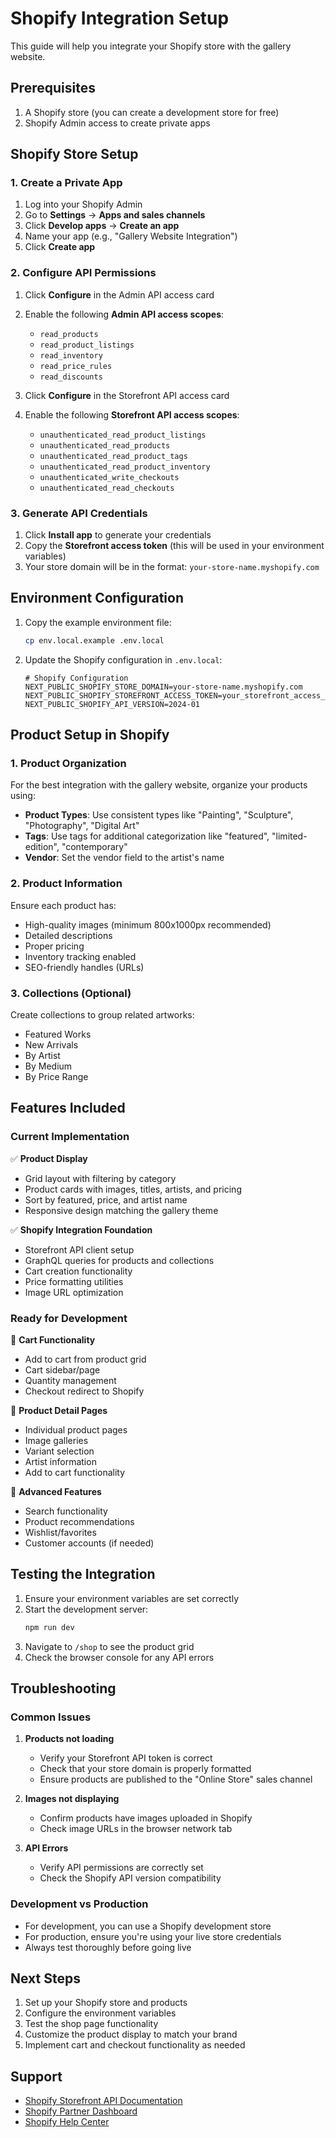 # Shopify Integration Setup

This guide will help you integrate your Shopify store with the gallery website.

## Prerequisites

1. A Shopify store (you can create a development store for free)
2. Shopify Admin access to create private apps

## Shopify Store Setup

### 1. Create a Private App

1. Log into your Shopify Admin
2. Go to **Settings** → **Apps and sales channels**
3. Click **Develop apps** → **Create an app**
4. Name your app (e.g., "Gallery Website Integration")
5. Click **Create app**

### 2. Configure API Permissions

1. Click **Configure** in the Admin API access card
2. Enable the following **Admin API access scopes**:
   - `read_products`
   - `read_product_listings`
   - `read_inventory`
   - `read_price_rules`
   - `read_discounts`

3. Click **Configure** in the Storefront API access card
4. Enable the following **Storefront API access scopes**:
   - `unauthenticated_read_product_listings`
   - `unauthenticated_read_products`
   - `unauthenticated_read_product_tags`
   - `unauthenticated_read_product_inventory`
   - `unauthenticated_write_checkouts`
   - `unauthenticated_read_checkouts`

### 3. Generate API Credentials

1. Click **Install app** to generate your credentials
2. Copy the **Storefront access token** (this will be used in your environment variables)
3. Your store domain will be in the format: `your-store-name.myshopify.com`

## Environment Configuration

1. Copy the example environment file:
   ```bash
   cp env.local.example .env.local
   ```

2. Update the Shopify configuration in `.env.local`:
   ```env
   # Shopify Configuration
   NEXT_PUBLIC_SHOPIFY_STORE_DOMAIN=your-store-name.myshopify.com
   NEXT_PUBLIC_SHOPIFY_STOREFRONT_ACCESS_TOKEN=your_storefront_access_token_here
   NEXT_PUBLIC_SHOPIFY_API_VERSION=2024-01
   ```

## Product Setup in Shopify

### 1. Product Organization

For the best integration with the gallery website, organize your products using:

- **Product Types**: Use consistent types like "Painting", "Sculpture", "Photography", "Digital Art"
- **Tags**: Use tags for additional categorization like "featured", "limited-edition", "contemporary"
- **Vendor**: Set the vendor field to the artist's name

### 2. Product Information

Ensure each product has:
- High-quality images (minimum 800x1000px recommended)
- Detailed descriptions
- Proper pricing
- Inventory tracking enabled
- SEO-friendly handles (URLs)

### 3. Collections (Optional)

Create collections to group related artworks:
- Featured Works
- New Arrivals
- By Artist
- By Medium
- By Price Range

## Features Included

### Current Implementation

✅ **Product Display**
- Grid layout with filtering by category
- Product cards with images, titles, artists, and pricing
- Sort by featured, price, and artist name
- Responsive design matching the gallery theme

✅ **Shopify Integration Foundation**
- Storefront API client setup
- GraphQL queries for products and collections
- Cart creation functionality
- Price formatting utilities
- Image URL optimization

### Ready for Development

🔧 **Cart Functionality**
- Add to cart from product grid
- Cart sidebar/page
- Quantity management
- Checkout redirect to Shopify

🔧 **Product Detail Pages**
- Individual product pages
- Image galleries
- Variant selection
- Artist information
- Add to cart functionality

🔧 **Advanced Features**
- Search functionality
- Product recommendations
- Wishlist/favorites
- Customer accounts (if needed)

## Testing the Integration

1. Ensure your environment variables are set correctly
2. Start the development server:
   ```bash
   npm run dev
   ```
3. Navigate to `/shop` to see the product grid
4. Check the browser console for any API errors

## Troubleshooting

### Common Issues

1. **Products not loading**
   - Verify your Storefront API token is correct
   - Check that your store domain is properly formatted
   - Ensure products are published to the "Online Store" sales channel

2. **Images not displaying**
   - Confirm products have images uploaded in Shopify
   - Check image URLs in the browser network tab

3. **API Errors**
   - Verify API permissions are correctly set
   - Check the Shopify API version compatibility

### Development vs Production

- For development, you can use a Shopify development store
- For production, ensure you're using your live store credentials
- Always test thoroughly before going live

## Next Steps

1. Set up your Shopify store and products
2. Configure the environment variables
3. Test the shop page functionality
4. Customize the product display to match your brand
5. Implement cart and checkout functionality as needed

## Support

- [Shopify Storefront API Documentation](https://shopify.dev/docs/api/storefront)
- [Shopify Partner Dashboard](https://partners.shopify.com/)
- [Shopify Help Center](https://help.shopify.com/)